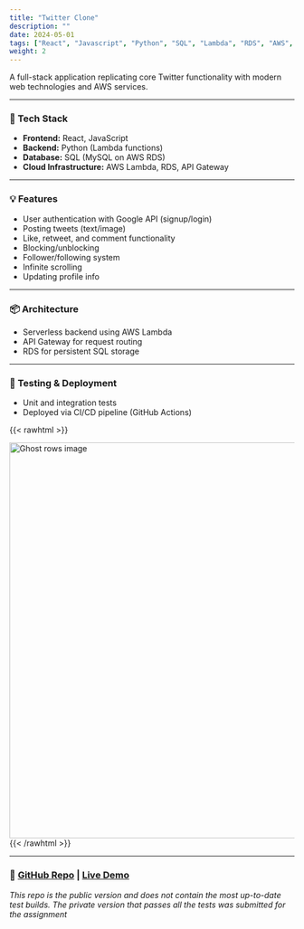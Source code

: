 ```yaml
---
title: "Twitter Clone"
description: ""
date: 2024-05-01
tags: ["React", "Javascript", "Python", "SQL", "Lambda", "RDS", "AWS", "Fullstack"]
weight: 2
---
```


A full-stack application replicating core Twitter functionality with modern web technologies and AWS services.

---

### 🔧 Tech Stack
- **Frontend:** React, JavaScript
- **Backend:** Python (Lambda functions)
- **Database:** SQL (MySQL on AWS RDS)
- **Cloud Infrastructure:** AWS Lambda, RDS, API Gateway

---

### 💡 Features
- User authentication with Google API (signup/login)
- Posting tweets (text/image)
- Like, retweet, and comment functionality
- Blocking/unblocking
- Follower/following system
- Infinite scrolling
- Updating profile info


---

### 📦 Architecture
- Serverless backend using AWS Lambda
- API Gateway for request routing
- RDS for persistent SQL storage

---

### 🧪 Testing & Deployment
- Unit and integration tests
- Deployed via CI/CD pipeline (GitHub Actions)

{{< rawhtml >}}
<div>
    <img 
        src="/images/twitter/backend.jpg"
        alt="Ghost rows image"
        width="700px"
        style="display: block; margin: 0 auto;"
    />
</div>
{{< /rawhtml >}}

---

### 🔗 [GitHub Repo](https://github.com/Pmcslarrow/TwitterClone) | [Live Demo](https://youtu.be/gHFCrAQywpM)

*This repo is the public version and does not contain the most up-to-date test builds. The private version that passes all the tests was submitted for the assignment*

